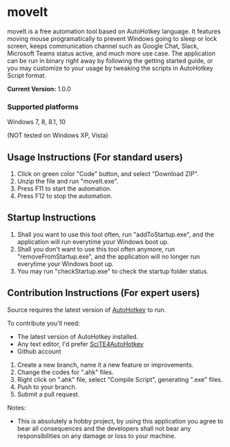 ﻿# moveIt

moveIt is a free automation tool based on AutoHotkey language. It features moving mouse programatically to prevent Windows going to sleep or lock screen, keeps communication channel such as Google Chat, Slack, Microsoft Teams status active, and much more use case. The application can be run in binary right away by following the getting started guide, or you may customize to your usage by tweaking the scripts in AutoHotkey Script format.

**Current Version:** 1.0.0

### Supported platforms

Windows 7, 8, 8.1, 10

(NOT tested on Windows XP, Vista)

## Usage Instructions (For standard users)

1. Click on green color "Code" button, and select "Download ZIP".
2. Unzip the file and run "moveIt.exe".
3. Press F11 to start the automation.
4. Press F12 to stop the automation.

## Startup Instructions

1. Shall you want to use this tool often, run "addToStartup.exe", and the application will run everytime your Windows boot up.
2. Shall you don't want to use this tool often anymore, run "removeFromStartup.exe", and the application will no longer run everytime your Windows boot up.
3. You may run "checkStartup.exe" to check the startup folder status.

## Contribution Instructions (For expert users)

Source requires the latest version of [AutoHotkey](https://www.autohotkey.com/) to run.

To contribute you'll need:
* The latest version of AutoHotkey installed.
* Any text editor, I'd prefer [SciTE4AutoHotkey](https://www.autohotkey.com/scite4ahk/)
* Github account

1. Create a new branch, name it a new feature or improvements.
2. Change the codes for ".ahk" files.
3. Right click on ".ahk" file, select "Compile Script", generating ".exe" files.
4. Push to your branch.
5. Submit a pull request.

Notes:
* This is absolutely a hobby project, by using this application you agree to bear all consequences and the developers shall not bear any responsibilities on any damage or loss to your machine.

